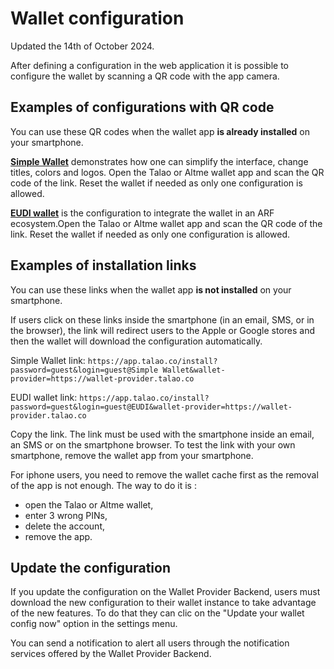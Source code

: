 # Wallet configuration

Updated the 14th of October 2024.

After defining a configuration in the web application it is possible to configure the wallet by scanning a QR code with the app camera.

## Examples of configurations with QR code

You can use these QR codes when the wallet app **is already installed** on your smartphone.

[**Simple Wallet**](https://wallet-provider.talao.co/configuration/webpage?login=guest@Simple%20Wallet&password=MALJGM&wallet-provider=https://wallet-provider.talao.co/) demonstrates how one can simplify the interface, change titles, colors and logos. Open the Talao or Altme wallet app and scan the QR code of the link. Reset the wallet if needed as only one configuration is allowed.

[**EUDI wallet**](https://wallet-provider.talao.co/configuration/webpage?login=guest@EUDI&password=AIXGCH&wallet-provider=https://wallet-provider.talao.co/) is the configuration to integrate the wallet in an ARF ecosystem.Open the Talao or Altme wallet app and scan the QR code of the link. Reset the wallet if needed as only one configuration is allowed.

## Examples of installation links

You can use these links when the wallet app **is not installed** on your smartphone.

If users click on these links inside the smartphone (in an email, SMS, or in the browser), the link will redirect users to the Apple or Google stores and then the wallet will download the configuration automatically.

Simple Wallet link: `https://app.talao.co/install?password=guest&login=guest@Simple Wallet&wallet-provider=https://wallet-provider.talao.co`

EUDI wallet link: `https://app.talao.co/install?password=guest&login=guest@EUDI&wallet-provider=https://wallet-provider.talao.co`

Copy the link. The link must be used with the smartphone inside an email, an SMS or on the smartphone browser. To test the link with your own smartphone, remove the wallet app from your smartphone.

For iphone users, you need to remove the wallet cache first as the removal of the app is not enough. The way to do it is :

- open the Talao or Altme wallet,
- enter 3 wrong PINs,
- delete the account,
- remove the app.

## Update the configuration

If you update the configuration on the Wallet Provider Backend, users must download the new configuration to their wallet instance to take advantage of the new features. To do that they can clic on the "Update your wallet config now" option in the settings menu.

You can send a notification to alert all users through the notification services offered by the Wallet Provider Backend.
